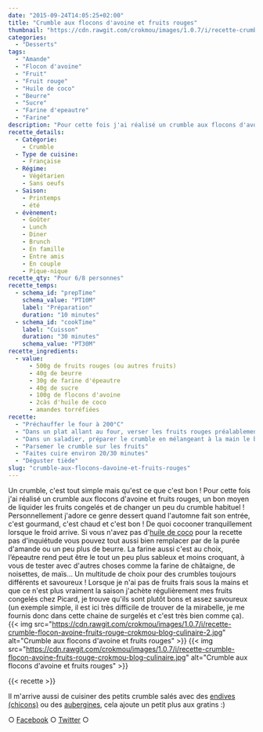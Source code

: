 ```yaml
---
date: "2015-09-24T14:05:25+02:00"
title: "Crumble aux flocons d'avoine et fruits rouges"
thumbnail: "https://cdn.rawgit.com/crokmou/images/1.0.7/i/recette-crumble-flocon-avoine-fruits-rouge-crokmou-blog-culinaire-1.jpg"
categories:
  - "Desserts"
tags:
  - "Amande"
  - "Flocon d'avoine"
  - "Fruit"
  - "Fruit rouge"
  - "Huile de coco"
  - "Beurre"
  - "Sucre"
  - "Farine d'epeautre"
  - "Farine"
description: "Pour cette fois j'ai réalisé un crumble aux flocons d'avoine et fruits rouges, un bon moyen de liquider les fruits et de changer un peu du crumble habituel."
recette_details:
  - Catégorie:
    - Crumble
  - Type de cuisine:
    - Française
  - Régime:
    - Végétarien
    - Sans oeufs
  - Saison:
    - Printemps
    - été
  - évènement:
    - Goûter
    - Lunch
    - Diner
    - Brunch
    - En famille
    - Entre amis
    - En couple
    - Pique-nique
recette_qty: "Pour 6/8 personnes"
recette_temps:
  - schema_id: "prepTime"
    schema_value: "PT10M"
    label: "Préparation"
    duration: "10 minutes"
  - schema_id: "cookTime"
    label: "Cuisson"
    duration: "30 minutes"
    schema_value: "PT30M"
recette_ingredients:
  - value:
      - 500g de fruits rouges (ou autres fruits)
      - 40g de beurre
      - 30g de farine d'épeautre
      - 40g de sucre
      - 100g de flocons d'avoine
      - 2càs d'huile de coco
      - amandes torréfiées
recette:
  - "Préchauffer le four à 200°C"
  - "Dans un plat allant au four, verser les fruits rouges préalablement lavés (sauf si congelés)"
  - "Dans un saladier, préparer le crumble en mélangeant à la main le beurre mou, la farine et l'huile de coco. Ajouter ensuite le sucre puis les flocons d'avoines et enfin les amandes torréfiées concassées."
  - "Parsemer le crumble sur les fruits"
  - "Faites cuire environ 20/30 minutes"
  - "Déguster tiède"
slug: "crumble-aux-flocons-davoine-et-fruits-rouges"
---
```


Un crumble, c'est tout simple mais qu'est ce que c'est bon ! Pour cette fois j'ai réalisé un crumble aux flocons d'avoine et fruits rouges, un bon moyen de liquider les fruits congelés et de changer un peu du crumble habituel ! Personnellement j'adore ce genre dessert quand l'automne fait son entrée, c'est gourmand, c'est chaud et c'est bon ! De quoi cocooner tranquillement lorsque le froid arrive. Si vous n'avez pas d'[huile de coco](https://crokmou.com/2014/08/keimling-specialiste-du-raw-food-concours) pour la recette pas d'inquiétude vous pouvez tout aussi bien remplacer par de la purée d'amande ou un peu plus de beurre. La farine aussi c'est au choix, l’épeautre rend peut être le tout un peu plus sableux et moins croquant, à vous de tester avec d'autres choses comme la farine de châtaigne, de noisettes, de maïs... Un multitude de choix pour des crumbles toujours différents et savoureux ! Lorsque je n'ai pas de fruits frais sous la mains et que ce n'est plus vraiment la saison j'achète régulièrement mes fruits congelés chez Picard, je trouve qu'ils sont plutôt bons et assez savoureux (un exemple simple, il est ici très difficile de trouver de la mirabelle, je me fournis donc dans cette chaine de surgelés et c'est très bien comme ça). {{< img src="https://cdn.rawgit.com/crokmou/images/1.0.7/i/recette-crumble-flocon-avoine-fruits-rouge-crokmou-blog-culinaire-2.jpg" alt="Crumble aux flocons d'avoine et fruits rouges" >}} {{< img src="https://cdn.rawgit.com/crokmou/images/1.0.7/i/recette-crumble-flocon-avoine-fruits-rouge-crokmou-blog-culinaire.jpg" alt="Crumble aux flocons d'avoine et fruits rouges" >}}

{{< recette >}}

Il m'arrive aussi de cuisiner des petits crumble salés avec des [endives (chicons)](https://crokmou.com/2012/01/crumble-dendives-au-chevre-et-lardons) ou des [aubergines](https://crokmou.com/2011/10/crumble-aubergines-jambon-mozzarella), cela ajoute un petit plus aux gratins :)

○ [Facebook](https://www.facebook.com/crokmou.blog) ○ [Twitter](https://twitter.com/Crokmou) ○
